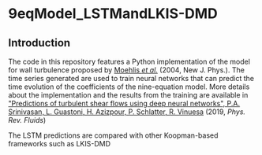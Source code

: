 # 9eqModel_LSTMandLKIS-DMD

## Introduction

The code in this repository features a Python implementation of the model for wall turbulence proposed by [Moehlis *et al.*](https://iopscience.iop.org/article/10.1088/1367-2630/6/1/056/meta) (2004, New J. Phys.). The time series generated are used to train neural networks that can predict the time evolution of the coefficients of the nine-equation model. More details about the implementation and the results from the training are available in ["Predictions of turbulent shear flows using deep neural networks", P.A. Srinivasan, L. Guastoni, H. Azizpour, P. Schlatter, R. Vinuesa](https://www.researchgate.net/publication/332495603_Predictions_of_turbulent_shear_flows_using_deep_neural_networks) (2019, *Phys. Rev. Fluids*)  

The LSTM predictions are compared with other Koopman-based frameworks such as LKIS-DMD
